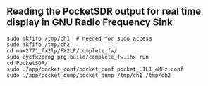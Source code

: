 ## Reading the PocketSDR output for real time display in GNU Radio Frequency Sink

```
sudo mkfifo /tmp/ch1  # needed for sudo access
sudo mkfifo /tmp/ch2
cd max2771_fx2lp/FX2LP/complete_fw/
sudo cycfx2prog prg:build/complete_fw.ihx run
cd PocketSDR/
sudo ./app/pocket_conf/pocket_conf pocket_L1L1_4MHz.conf 
sudo ./app/pocket_dump/pocket_dump /tmp/ch1 /tmp/ch2
```
